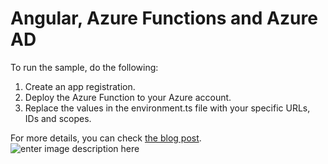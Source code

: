 # Angular, Azure Functions and Azure AD

To run the sample, do the following:
 1. Create an app registration.
 2. Deploy the Azure Function to your Azure account.
 3. Replace the values in the environment.ts file with your specific URLs, IDs and scopes.

For more details, you can check [the blog post](https://www.pshul.com).
![enter image description here](https://www.pshul.com/wp-content/uploads/2020/02/FinalResultJoke.png)
